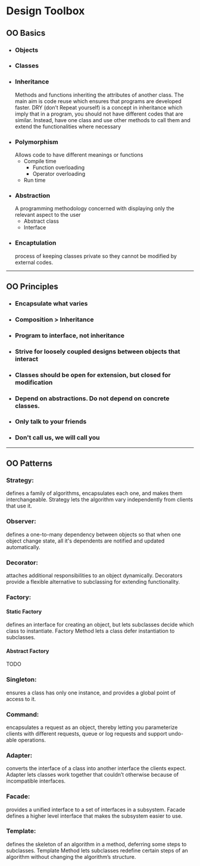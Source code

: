 # Design Toolbox

## OO Basics

- ### Objects
- ### Classes
- ### Inheritance
  Methods and functions inheriting the attributes of another class. The main aim is code reuse which ensures that programs are developed faster. DRY (don’t Repeat yourself) is a concept in inheritance which imply that in a program, you should not have different codes that are similar. Instead, have one class and use other methods to call them and extend the functionalities where necessary
- ### Polymorphism
  Allows code to have different meanings or functions
  - Compile time
    - Function overloading
    - Operator overloading
  - Run time
- ### Abstraction 
  A programming methodology concerned with displaying only the relevant aspect to the user
  - Abstract class
  - Interface
- ### Encaptulation
  process of keeping classes private so they cannot be modified by external codes.
---
## OO Principles

- ### Encapsulate what varies
- ### Composition > Inheritance
- ### Program to interface, not inheritance
- ### Strive for loosely coupled designs between objects that interact
- ### Classes should be open for extension, but closed for modification
- ### Depend on abstractions. Do not depend on concrete classes.
- ### Only talk to your friends
- ### Don't call us, we will call you
---
## OO Patterns
### Strategy:

defines a family of algorithms, encapsulates each one, and makes them interchangeable. Strategy lets the algorithm vary independently from clients that use it.

### Observer:

defines a one-to-many dependency between objects so that when one object change state, all it's dependents are notified and updated automatically.

### Decorator:

attaches additional responsibilities to an object dynamically. Decorators provide a flexible alternative to subclassing for extending functionality.

### Factory:

#### Static Factory

defines an interface for creating an object, but lets subclasses decide which class to instantiate. Factory Method lets a class defer instantiation to subclasses.

#### Abstract Factory

TODO

### Singleton:

ensures a class has only one
instance, and provides a global point of access to it.

### Command:

encapsulates a request as an object, thereby letting you parameterize clients with different requests, queue or log requests and support undo-able operations.

### Adapter:

converts the interface of a class into another interface the clients expect. Adapter lets
classes work together that couldn’t otherwise because of incompatible interfaces.

### Facade:

provides a unified interface to a set of interfaces in a subsystem. Facade defines a higher level interface that makes the subsystem easier to use.

### Template:

defines the skeleton of an algorithm in a method, deferring some steps to subclasses. Template Method lets subclasses redefine certain steps of an algorithm without changing the algorithm’s structure.